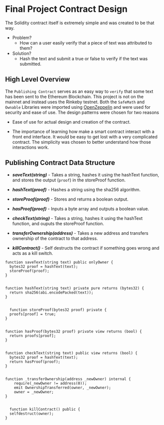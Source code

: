 # Final Project Contract Design

The Solidity contract itself is extremely simple and was created to be that way.

* Problem?
    * How can a user easily verify that a piece of text was attributed to them?
* Solution?
    * Hash the text and submit a true or false to verify if the text was submitted.

## High Level Overview

The `Publishing Contract` serves as an easy way to `verify` that some text has been sent to the Ethereum Blockchain. This project is not on the mainnet and instead uses the Rinkeby testnet. Both the `SafeMath` and `Ownable` Libraries were imported using [OpenZeppelin](https://openzeppelin.org/) and were used for security and ease of use. The design patterns were chosen for two reasons
  * Ease of use for actual design and creation of the contract.
  
  * The importance of learning how make a smart contract interact with a front end interface. It would be easy to get lost with a very complicated contract. The simplicity was chosen to better understand how those interactions work.
  

## Publishing Contract Data Structure

* ***saveText(string)*** - Takes a string, hashes it using the hashText function, and stores the output (`proof`) in the storeProof function.

* ***hashText(proof)*** - Hashes a string using the sha256 algorithm.

* ***storeProof(proof)*** - Stores and returns a boolean output.

* ***hasProof(proof)*** - Inputs a byte array and outputs a boolean value.

* ***checkText(string)*** - Takes a string, hashes it using the hashText function, and ouputs the storeProof function.

* ***transferOwnership(address)*** - Takes a new address and transfers ownership of the contract to that address.

* ***killContract()*** - Self destructs the contract if something goes wrong and acts as a kill switch.

```
function saveText(string text) public onlyOwner {
  bytes32 proof = hashText(text);
  storeProof(proof);
}


function hashText(string text) private pure returns (bytes32) {
  return sha256(abi.encodePacked(text));
}


  function storeProof(bytes32 proof) private {
  proofs[proof] = true;
}


function hasProof(bytes32 proof) private view returns (bool) {
  return proofs[proof];
}


function checkText(string text) public view returns (bool) {
  bytes32 proof = hashText(text);
  return hasProof(proof);
}


function _transferOwnership(address _newOwner) internal {
    require(_newOwner != address(0));
    emit OwnershipTransferred(owner, _newOwner);
    owner = _newOwner;
}
  
  
  function killContract() public {
  selfdestruct(owner);
}
```

